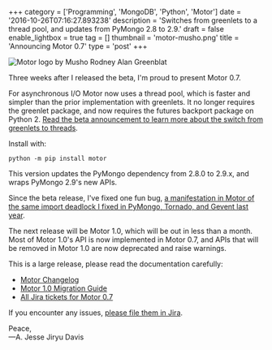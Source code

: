 +++
category = ['Programming', 'MongoDB', 'Python', 'Motor']
date = '2016-10-26T07:16:27.893238'
description = 'Switches from greenlets to a thread pool, and updates from PyMongo 2.8 to 2.9.'
draft = false
enable_lightbox = true
tag = []
thumbnail = 'motor-musho.png'
title = 'Announcing Motor 0.7'
type = 'post'
+++

<p><img style="display:block; margin-left:auto; margin-right:auto;" src="/motor-0-7/motor-musho.png" alt="Motor logo by Musho Rodney Alan Greenblat" title="motor-musho.png" border="0" /></p>

Three weeks after I released the beta, I'm proud to present Motor 0.7.

For asynchronous I/O Motor now uses a thread pool, which is faster and simpler than the prior implementation with greenlets. It no longer requires the greenlet package, and now requires the futures backport package on Python 2. [Read the beta announcement to learn more about the switch from greenlets to threads](/motor-0-7-beta/).

Install with:

```
python -m pip install motor
```

This version updates the PyMongo dependency from 2.8.0 to 2.9.x, and wraps PyMongo 2.9's new APIs.

Since the beta release, I've fixed one fun bug, [a manifestation in Motor of the same import deadlock I fixed in PyMongo, Tornado, and Gevent last year](/weird-green-bug/).

The next release will be Motor 1.0, which will be out in less than a month.
Most of Motor 1.0's API is now implemented in Motor 0.7, and APIs that will be removed in Motor 1.0 are now deprecated and raise warnings.

This is a large release, please read the documentation carefully:

- [Motor Changelog](http://motor.readthedocs.io/en/latest/changelog.html)
- [Motor 1.0 Migration Guide](http://motor.readthedocs.io/en/latest/migrate-to-motor-1.html)
- [All Jira tickets for Motor 0.7](https://jira.mongodb.org/issues/?filter=20674)

If you encounter any issues, [please file them in Jira](https://jira.mongodb.org/browse/MOTOR).

Peace,  
&mdash;A. Jesse Jiryu Davis
